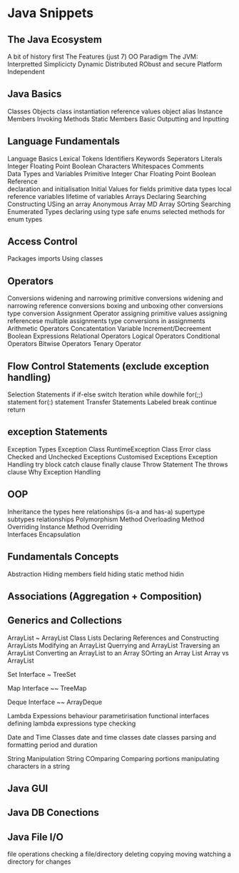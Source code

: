 # Java Snippets

## The Java Ecosystem
A bit of history first 
The Features  (just 7)
	OO Paradigm 
	The JVM: Interpretted 
	Simplicicty
	Dynamic 
	Distributed 
	RObust and secure
	Platform Independent  

## Java Basics
Classes 
Objects 
	class instantiation
	reference values
	object alias
Instance Members
	Invoking Methods 
Static Members 
Basic Outputting and Inputting 


## Language Fundamentals 
Language Basics 
Lexical Tokens
	Identifiers 
	Keywords 
	Seperators 
	Literals 
		Integer 
		Floating Point 
		Boolean 
		Characters 
	Whitespaces 
	Comments  
Data Types and Variables 
	Primitive 
		Integer
		Char
		Floating Point
		Boolean
	Reference  
	declaration and initialisation
	Initial Values
		for fields 
		primitive data types 
		local reference variables 
		lifetime of variables 
Arrays 
	Declaring 
	Searching 
	Constructing 
	USing an array
	Anonymous Array 
	MD Array 
	SOrting 
	Searching 
Enumerated Types 
	declaring 
	using type safe enums 
	selected methods for enum types 



## Access Control
Packages
imports 
Using classes  

## Operators
Conversions 
	widening and narrowing primitive conversions 
	widening and narrowing reference conversions 
	boxing and unboxing 
	other conversions
	type conversion 
Assignment Operator
	assigning primitive values 
	assigning referencese
	multiple assignments 
	type conversions in assignments
Arithmetic Operators 
Concatentation 
Variable Increment/Decreement 
Boolean Expressions 
Relational Operators 
Logical Operators 
Conditional Operators 
Bitwise Operators 
Tenary Operator 

## Flow Control Statements (exclude exception handling)
Selection Statements
	if 
	if-else 
	switch 
Iteration
	while 
	dowhile
	for(;;) statement 
	for(:) statement
Transfer Statements 
	Labeled
	break
	continue
	return 


## exception Statements 
Exception Types 
	Exception Class
	RuntimeException Class
	Error class
	Checked and Unchecked Exceptions
	Customised Exceptions 
Exception Handling 
	try block
	catch clause
	finally clause 
Throw Statement 
The throws clause 
Why Exception Handling

## OOP 
Inheritance 
	the types here 
	relationships (is-a and has-a)
	supertype subtypes relationships 
Polymorphism 
	Method Overloading 
	Method Overriding
		Instance Method Overriding  
Interfaces Encapsulation  

## Fundamentals Concepts 
Abstraction
	Hiding members
	field hiding 
	static method hidin

## Associations (Aggregation + Composition)

## Generics and Collections
ArrayList  ~ ArrayList<E> Class
	Lists 
	Declaring 
	References and Constructing ArrayLists 
	Modifying an ArrayList 
	Querrying and ArrayList
	Traversing an ArrayList
	Converting an ArrayList to an Array
	SOrting an Array List 
	Array vs ArrayList

Set Interface ~ TreeSet 

Map Interface ~~ TreeMap 

Deque Interface ~~ ArrayDeque 

Lambda Expessions 
	behaviour parametirisation
	functional interfaces 
	defining lambda expressions 
	type checking 

Date and Time Classes
	date and time classes 
	date classes 
	parsing and formatting 
	period and duration 

String Manipulation 
	String 
	COmparing 
	Comparing portions 
	manipulating characters in a string 

## Java GUI

## Java DB Conections 

## Java File I/O
file operations 
checking a file/directory
deleting 
copying 
moving 
watching a directory for changes 




